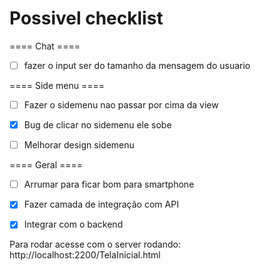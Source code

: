 # Possivel checklist

==== Chat ====
- [ ] fazer o input ser do tamanho da mensagem do usuario

==== Side menu ====
- [ ] Fazer o sidemenu nao passar por cima da view
- [x] Bug de clicar no sidemenu ele sobe
- [ ] Melhorar design sidemenu


==== Geral ====
- [ ] Arrumar para ficar bom para smartphone
- [x] Fazer camada de integração com API
- [x] Integrar com o backend


Para rodar acesse com o server rodando:
http://localhost:2200/TelaInicial.html
